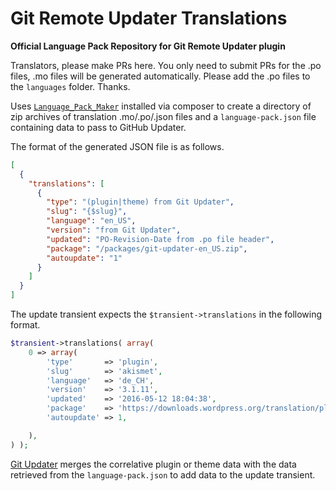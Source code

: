 # Git Remote Updater Translations

**Official Language Pack Repository for Git Remote Updater plugin**

Translators, please make PRs here. You only need to submit PRs for the .po files, .mo files will be generated automatically. Please add the .po files to the `languages` folder. Thanks.

Uses [`Language_Pack_Maker`](https://github.com/afragen/language-pack-maker) installed via composer to create a directory of zip archives of translation .mo/.po/.json files and a `language-pack.json` file containing data to pass to GitHub Updater.

The format of the generated JSON file is as follows.

```json
[
  {
    "translations": [
      {
        "type": "(plugin|theme) from Git Updater",
        "slug": "{$slug}",
        "language": "en_US",
        "version": "from Git Updater",
        "updated": "PO-Revision-Date from .po file header",
        "package": "/packages/git-updater-en_US.zip",
        "autoupdate": "1"
      }
    ]
  }
]
```

The update transient expects the `$transient->translations` in the following format.

```php
$transient->translations( array(
	0 => array(
		'type'       => 'plugin',
		'slug'       => 'akismet',
		'language'   => 'de_CH',
		'version'    => '3.1.11',
		'updated'    => '2016-05-12 18:04:38',
		'package'    => 'https://downloads.wordpress.org/translation/plugin/akismet/3.1.11/de_CH.zip',
		'autoupdate' => 1,

	),
) );
```

[Git Updater](https://github.com/afragen/git-updater) merges the correlative plugin or theme data with the data retrieved from the `language-pack.json` to add data to the update transient.

